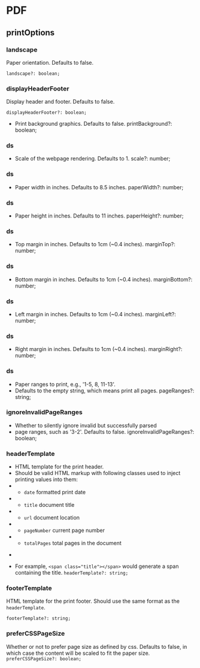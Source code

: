 # PDF

## printOptions

### landscape

Paper orientation. Defaults to false.

`landscape?: boolean;`

### displayHeaderFooter

Display header and footer. Defaults to false.

`displayHeaderFooter?: boolean;`

- Print background graphics. Defaults to false.
  printBackground?: boolean;

### ds

- Scale of the webpage rendering. Defaults to 1.
  scale?: number;

### ds

- Paper width in inches. Defaults to 8.5 inches.
  paperWidth?: number;

### ds

- Paper height in inches. Defaults to 11 inches.
  paperHeight?: number;

### ds

- Top margin in inches. Defaults to 1cm (~0.4 inches).
  marginTop?: number;

### ds

- Bottom margin in inches. Defaults to 1cm (~0.4 inches).
  marginBottom?: number;

### ds

- Left margin in inches. Defaults to 1cm (~0.4 inches).
  marginLeft?: number;

### ds

- Right margin in inches. Defaults to 1cm (~0.4 inches).
  marginRight?: number;

### ds

- Paper ranges to print, e.g., '1-5, 8, 11-13'.
- Defaults to the empty string, which means print all pages.
  pageRanges?: string;

### ignoreInvalidPageRanges

- Whether to silently ignore invalid but successfully parsed
- page ranges, such as '3-2'. Defaults to false.
  ignoreInvalidPageRanges?: boolean;

### headerTemplate

- HTML template for the print header.
- Should be valid HTML markup with following classes used to inject printing values into them:
- - `date` formatted print date
- - `title` document title
- - `url` document location
- - `pageNumber` current page number
- - `totalPages` total pages in the document

*

- For example, `<span class="title"></span>` would generate a span containing the title.
  `headerTemplate?: string;`

### footerTemplate

HTML template for the print footer. Should use the same format as the `headerTemplate`.

`footerTemplate?: string;`

### preferCSSPageSize

Whether or not to prefer page size as defined by css.
Defaults to false, in which case the content will be scaled to fit the paper size.
`preferCSSPageSize?: boolean;`
